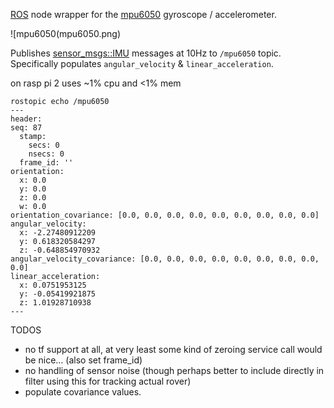 [ROS](http://www.ros.org/) node wrapper for the [mpu6050](http://www.invensense.com/products/motion-tracking/6-axis/mpu-6050/) gyroscope / accelerometer.

![mpu6050(mpu6050.png)

Publishes [sensor_msgs::IMU](http://docs.ros.org/api/sensor_msgs/html/msg/Imu.html) messages at 10Hz to `/mpu6050` topic. 
Specifically populates `angular_velocity` & `linear_acceleration`.

on rasp pi 2 uses ~1% cpu and <1% mem

````
rostopic echo /mpu6050
---
header:  
seq: 87
  stamp: 
    secs: 0
    nsecs: 0
  frame_id: ''
orientation: 
  x: 0.0
  y: 0.0
  z: 0.0
  w: 0.0
orientation_covariance: [0.0, 0.0, 0.0, 0.0, 0.0, 0.0, 0.0, 0.0, 0.0]
angular_velocity: 
  x: -2.27480912209
  y: 0.618320584297
  z: -0.648854970932
angular_velocity_covariance: [0.0, 0.0, 0.0, 0.0, 0.0, 0.0, 0.0, 0.0, 0.0]
linear_acceleration: 
  x: 0.0751953125
  y: -0.05419921875
  z: 1.01928710938
---
````		    

TODOS
* no tf support at all, at very least some kind of zeroing service call would be nice... (also set frame_id)
* no handling of sensor noise (though perhaps better to include directly in filter using this for tracking actual rover)
* populate covariance values. 
